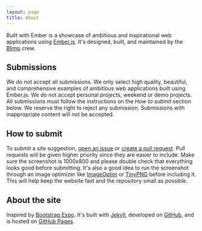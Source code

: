 ```yaml
---
layout: page
title: About
---
```


Built with Ember is a showcase of ambitious and inspirational web applications using [Ember.js](http://emberjs.com). It's designed, built, and maintained by the [Blimp](http://blimp.io) crew.


## Submissions
We do not accept all submissions. We only select high quality, beautiful, and comprehensive examples of ambitious web applications built using Ember.js. We do not accept personal projects, weekend or demo projects. All submissions must follow the instructions on the *How to submit* section below. We reserve the right to reject any submission. Submissions with inappropriate content will not be accepted.

## How to submit
To submit a site suggestion, [open an issue](https://github.com/getblimp/built-with-ember/issues/new) or [create a pull request](https://github.com/GetBlimp/built-with-ember). Pull requests will be given higher priority since they are easier to include. Make sure the screenshot is 1000x800 and please double check that everything looks good before submitting. It's also a good idea to run the screenshot through an image optimizer like [ImageOptim](https://imageoptim.com/) or [TinyPNG](https://tinypng.com/) before including it. This will help keep the website fast and the repository small as possible.

## About the site
Inspired by [Bootstrap Expo](http://expo.getbootstrap.com/). It's built with [Jekyll](http://jekyllrb.com), developed on [GitHub](https://github.com/getblimp/built-with-ember), and is hosted on [GitHub Pages](https://pages.github.com).

